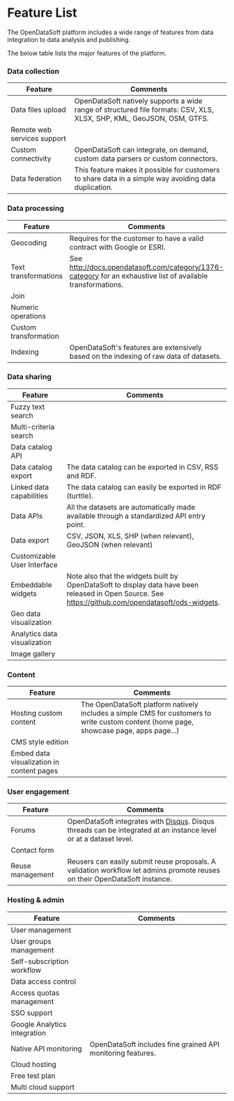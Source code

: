 # Feature List

The OpenDataSoft platform includes a wide range of features from data integration to data analysis and publishing.

The below table lists the major features of the platform.

### Data collection

Feature | Comments
------- | --------
Data files upload | OpenDataSoft natively supports a wide range of structured file formats: CSV, XLS, XLSX, SHP, KML, GeoJSON, OSM, GTFS.
Remote web services support | &nbsp;
Custom connectivity | OpenDataSoft can integrate, on demand, custom data parsers or custom connectors.
Data federation | This feature makes it possible for customers to share data in a simple way avoiding data duplication.


### Data processing

Feature | Comments
------- | --------
Geocoding | Requires for the customer to have a valid contract with Google or ESRI.
Text transformations | See <http://docs.opendatasoft.com/category/1376-category> for an exhaustive list of available transformations.
Join | &nbsp;
Numeric operations | &nbsp;
Custom transformation | &nbsp;
Indexing | OpenDataSoft's features are extensively based on the indexing of raw data of datasets.

### Data sharing

Feature | Comments
------- | --------
Fuzzy text search | &nbsp;
Multi-criteria search | &nbsp;
Data catalog API | &nbsp;
Data catalog export | The data catalog can be exported in CSV, RSS and RDF.
Linked data capabilities | The data catalog can easily be exported in RDF (turttle).
Data APIs | All the datasets are automatically made available through a standardized API entry point.
Data export | CSV, JSON, XLS, SHP (when relevant), GeoJSON (when relevant)
Customizable User Interface | &nbsp;
Embeddable widgets | Note also that the widgets built by OpenDataSoft to display data have been released in Open Source. See <https://github.com/opendatasoft/ods-widgets>.
Geo data visualization | &nbsp;
Analytics data visualization | &nbsp;
Image gallery | &nbsp;


### Content

Feature | Comments
------- | --------
Hosting custom content | The OpenDataSoft platform natively includes a simple CMS for customers to write custom content (home page, showcase page, apps page...)
CMS style edition | &nbsp;
Embed data visualization in content pages | &nbsp;

### User engagement

Feature | Comments
------- | --------
Forums | OpenDataSoft integrates with [Disqus](https://disqus.com/). Disqus threads can be integrated at an instance level or at a dataset level.
Contact form | &nbsp;
Reuse management | Reusers can easily submit reuse proposals. A validation workflow let admins promote reuses on their OpenDataSoft instance.

### Hosting & admin

Feature | Comments
------- | --------
User management | &nbsp;
User groups management | &nbsp;
Self-subscription workflow | &nbsp;
Data access control | &nbsp;
Access quotas management | &nbsp;
SSO support | &nbsp;
Google Analytics integration | &nbsp;
Native API monitoring | OpenDataSoft includes fine grained API monitoring features.
Cloud hosting | &nbsp;
Free test plan | &nbsp;
Multi cloud support | &nbsp;
